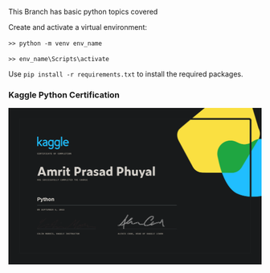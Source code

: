 This Branch has basic python topics covered

Create and activate a virtual environment:

`>> python -m venv env_name`

`>> env_name\Scripts\activate`

Use `pip install -r requirements.txt` to install the required packages.

### Kaggle Python Certification

![Kaggle certification for Python Amrit Prasad Phuyal](Kaggle%20Python%20Cert%20.png)
